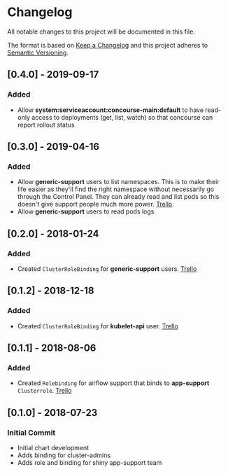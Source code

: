 # Changelog
All notable changes to this project will be documented in this file.

The format is based on [Keep a Changelog](http://keepachangelog.com/en/1.0.0/)
and this project adheres to [Semantic Versioning](http://semver.org/spec/v2.0.0.html).

## [0.4.0] - 2019-09-17
### Added
- Allow __system:serviceaccount:concourse-main:default__ to have read-only access
to deployments (get, list, watch) so that concourse can report rollout status

## [0.3.0] - 2019-04-16
### Added
- Allow __generic-support__ users to list namespaces. This is to make their
  life easier as they'll find the right namespace without necessarily go
  through the Control Panel. They can already read and list pods so this doesn't
  give support people much more power. [Trello](https://trello.com/c/meCj3EJ6).
- Allow __generic-support__ users to read pods logs


## [0.2.0] - 2018-01-24
### Added
- Created `ClusterRoleBinding` for __generic-support__ users. [Trello](https://trello.com/c/LsQcIL12)


## [0.1.2] - 2018-12-18
### Added
- Created `ClusterRoleBinding` for __kubelet-api__ user. [Trello](https://trello.com/c/YNDTzEIx)


## [0.1.1] - 2018-08-06
### Added
- Created `Rolebinding` for airflow support that binds to __app-support__ `Clusterrole`. [Trello](https://trello.com/c/Tq1xQCf3)


## [0.1.0] - 2018-07-23
### Initial Commit
- Initial chart development
- Adds binding for cluster-admins
- Adds role and binding for shiny app-support team
